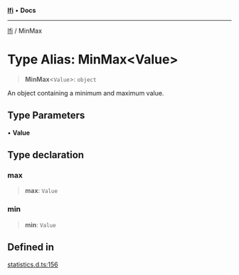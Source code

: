 [**lfi**](../readme.md) • **Docs**

---

[lfi](../globals.md) / MinMax

# Type Alias: MinMax\<Value\>

> **MinMax**\<`Value`\>: `object`

An object containing a minimum and maximum value.

## Type Parameters

• **Value**

## Type declaration

### max

> **max**: `Value`

### min

> **min**: `Value`

## Defined in

[statistics.d.ts:156](https://github.com/TomerAberbach/lfi/blob/dd796c78d3ff68ae7bf4a0272b3cbeca688438e7/src/operations/statistics.d.ts#L156)
